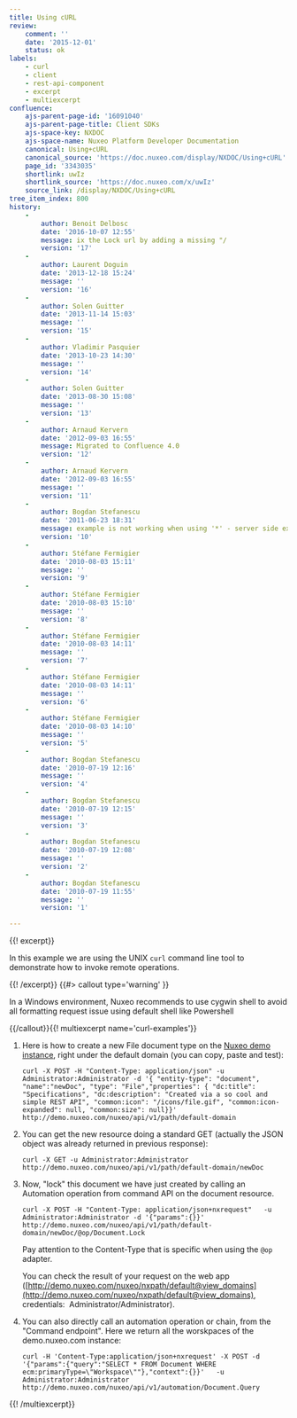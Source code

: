 ```yaml
---
title: Using cURL
review:
    comment: ''
    date: '2015-12-01'
    status: ok
labels:
    - curl
    - client
    - rest-api-component
    - excerpt
    - multiexcerpt
confluence:
    ajs-parent-page-id: '16091040'
    ajs-parent-page-title: Client SDKs
    ajs-space-key: NXDOC
    ajs-space-name: Nuxeo Platform Developer Documentation
    canonical: Using+cURL
    canonical_source: 'https://doc.nuxeo.com/display/NXDOC/Using+cURL'
    page_id: '3343035'
    shortlink: uwIz
    shortlink_source: 'https://doc.nuxeo.com/x/uwIz'
    source_link: /display/NXDOC/Using+cURL
tree_item_index: 800
history:
    -
        author: Benoit Delbosc
        date: '2016-10-07 12:55'
        message: ix the Lock url by adding a missing "/
        version: '17'
    -
        author: Laurent Doguin
        date: '2013-12-18 15:24'
        message: ''
        version: '16'
    -
        author: Solen Guitter
        date: '2013-11-14 15:03'
        message: ''
        version: '15'
    -
        author: Vladimir Pasquier
        date: '2013-10-23 14:30'
        message: ''
        version: '14'
    -
        author: Solen Guitter
        date: '2013-08-30 15:08'
        message: ''
        version: '13'
    -
        author: Arnaud Kervern
        date: '2012-09-03 16:55'
        message: Migrated to Confluence 4.0
        version: '12'
    -
        author: Arnaud Kervern
        date: '2012-09-03 16:55'
        message: ''
        version: '11'
    -
        author: Bogdan Stefanescu
        date: '2011-06-23 18:31'
        message: example is not working when using '*' - server side exception
        version: '10'
    -
        author: Stéfane Fermigier
        date: '2010-08-03 15:11'
        message: ''
        version: '9'
    -
        author: Stéfane Fermigier
        date: '2010-08-03 15:10'
        message: ''
        version: '8'
    -
        author: Stéfane Fermigier
        date: '2010-08-03 14:11'
        message: ''
        version: '7'
    -
        author: Stéfane Fermigier
        date: '2010-08-03 14:11'
        message: ''
        version: '6'
    -
        author: Stéfane Fermigier
        date: '2010-08-03 14:10'
        message: ''
        version: '5'
    -
        author: Bogdan Stefanescu
        date: '2010-07-19 12:16'
        message: ''
        version: '4'
    -
        author: Bogdan Stefanescu
        date: '2010-07-19 12:15'
        message: ''
        version: '3'
    -
        author: Bogdan Stefanescu
        date: '2010-07-19 12:08'
        message: ''
        version: '2'
    -
        author: Bogdan Stefanescu
        date: '2010-07-19 11:55'
        message: ''
        version: '1'

---
```

{{! excerpt}}

In this example we are using the UNIX `curl` command line tool to demonstrate how to invoke remote operations.

{{! /excerpt}} {{#> callout type='warning' }}

In a Windows environment, Nuxeo recommends to use cygwin shell to avoid all formatting request issue using default shell like Powershell

{{/callout}}{{! multiexcerpt name='curl-examples'}}

1.  Here is how to create a new File document type on the&nbsp;[Nuxeo demo instance](http://demo.nuxeo.com/), right under the default domain (you can copy, paste and test):

    ```
    curl -X POST -H "Content-Type: application/json" -u Administrator:Administrator -d '{ "entity-type": "document", "name":"newDoc", "type": "File","properties": { "dc:title": "Specifications", "dc:description": "Created via a so cool and simple REST API", "common:icon": "/icons/file.gif", "common:icon-expanded": null, "common:size": null}}' http://demo.nuxeo.com/nuxeo/api/v1/path/default-domain
    ```

2.  You can get the new resource doing a standard GET (actually the JSON object was already returned in previous response):

    ```
    curl -X GET -u Administrator:Administrator  http://demo.nuxeo.com/nuxeo/api/v1/path/default-domain/newDoc
    ```

3.  Now, "lock" this document we have just created by calling an Automation operation from command API on the document resource.

    ```
    curl -X POST -H "Content-Type: application/json+nxrequest"   -u Administrator:Administrator -d '{"params":{}}'  http://demo.nuxeo.com/nuxeo/api/v1/path/default-domain/newDoc/@op/Document.Lock
    ```

    Pay attention to the Content-Type that is specific when using the&nbsp;`@op` adapter.

    You can check the result of your request on the web app ([http://demo.nuxeo.com/nuxeo/nxpath/default@view_domains](http://demo.nuxeo.com/nuxeo/nxpath/default@view_domains), credentials:&nbsp; Administrator/Administrator).

4.  You can also directly call an automation operation or chain, from the "Command endpoint". Here we return all the worskpaces of the demo.nuxeo.com instance:

    ```
    curl -H 'Content-Type:application/json+nxrequest' -X POST -d '{"params":{"query":"SELECT * FROM Document WHERE ecm:primaryType=\"Workspace\""},"context":{}}'   -u Administrator:Administrator http://demo.nuxeo.com/nuxeo/api/v1/automation/Document.Query
    ```

{{! /multiexcerpt}}
